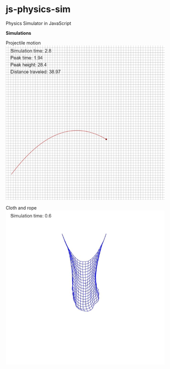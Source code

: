 # js-physics-sim
Physics Simulator in JavaScript

**Simulations**

Projectile motion
![Projectile motion simulation](https://github.com/sam-lb/js-physics-sim/blob/master/static/projectile_motion1.jpg)

Cloth and rope
![Cloth and rope simulation](https://github.com/sam-lb/js-physics-sim/blob/master/static/cloth1.jpg)
